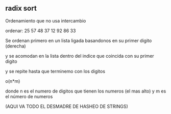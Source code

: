 ## radix sort

 Ordenamiento que no usa intercambio

 ordenar: 25 57 48 37 12 92 86 33

 Se ordenan primero en un lista ligada basandonos en su primer digito (derecha) 
 
 y se acomodan en la lista dentro del indice que coincida con su primer digito

 y se repite hasta que terminemo con los digitos

 o(n*m) 
 
 donde n es el numero de digitos que tienen los numeros (el mas alto) y m es el número de numeros



 (AQUI VA TODO EL DESMADRE DE HASHEO DE STRINGS)

 
